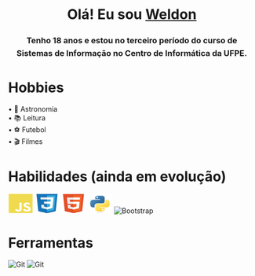 <div>
  
  <h1 align="center">
    Olá! Eu sou
    <a href="https://www.cin.ufpe.br/~wpb/">Weldon</a>
  </h1>
  
<h3 style="text-align: center; font-size: 26; line-height: 1.6; font-weight: bold;">
  Tenho 18 anos e estou no terceiro período do curso de Sistemas de Informação no Centro de Informática da UFPE. <br>
  <h1>Hobbies</h1>
  • 🌌 Astronomia <br>
  • 📚 Leitura <br>
  • ⚽️ Futebol <br>
  • 🎬 Filmes
</h3>

<div>
  <h1>Habilidades (ainda em evolução)</h1>
  <p style="font-size: 24; font-weight: bold;"></p>
  <img alt="JavaScript" height="40" width="50" src="https://raw.githubusercontent.com/devicons/devicon/master/icons/javascript/javascript-plain.svg">
  <img alt="HTML" height="40" width="50" src="https://raw.githubusercontent.com/devicons/devicon/master/icons/css3/css3-original.svg">
  <img alt="CSS" height="40" width="50" src="https://raw.githubusercontent.com/devicons/devicon/master/icons/html5/html5-original.svg">
  <img alt="Python" height="40" width="50" src="https://raw.githubusercontent.com/devicons/devicon/master/icons/python/python-original.svg">
  <img alt="Bootstrap" height="40" width="50" src="https://ww1.freelogovectors.net/wp-content/uploads/2022/10/bootstrap-logo-freelogovectors.net_.png?lossy=1&ssl=1">
</div>

<div>
    <h1>Ferramentas</h1>
    <img alt="Git" height="40" width="50" src="https://camo.githubusercontent.com/38827655e1ae0e1518d635ad89e8aa46b7f977c795952245c36a2d58064f1803/68747470733a2f2f63646e2e6a7364656c6976722e6e65742f67682f64657669636f6e732f64657669636f6e2f69636f6e732f6769742f6769742d6f726967696e616c2e737667">
    <img alt="Git" height="40" width="50" src="https://camo.githubusercontent.com/25d07ba4220a3fcadb4af12394d157494ec298dec4ecd86321961427ea18c9e8/68747470733a2f2f63646e2e6a7364656c6976722e6e65742f67682f64657669636f6e732f64657669636f6e2f69636f6e732f7673636f64652f7673636f64652d6f726967696e616c2e737667">
</div>
